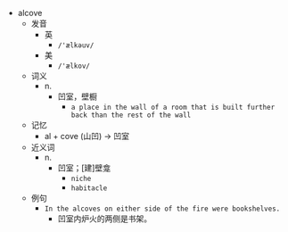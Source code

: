 - alcove
  - 发音
    - 英
      - `/'ælkəuv/`
    - 美
      - `/'ælkov/`
  - 词义
    - n.
      - 凹室，壁橱
        - `a place in the wall of a room that is built further back than the rest of the wall`
  - 记忆
    - al + cove (山凹) → 凹室
  - 近义词
    - n.
      - 凹室；[建]壁龛
        - `niche`
        - `habitacle`
  - 例句
    - `In the alcoves on either side of the fire were bookshelves.`
      - 凹室内炉火的两侧是书架。

